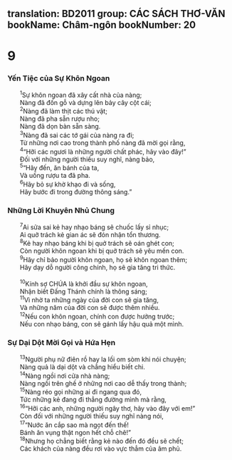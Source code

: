 translation: BD2011
group: CÁC SÁCH THƠ-VĂN
bookName: Châm-ngôn 
bookNumber: 20
-------

<div class="title"><h1>9</h1><h3>Yến Tiệc của Sự Khôn Ngoan</h3></div>
<span class="verse ch_9_1">  <sup>1</sup>Sự khôn ngoan đã xây cất nhà của nàng;<br/>  Nàng đã đốn gỗ và dựng lên bảy cây cột cái;<br/></span>
<span class="verse ch_9_2">  <sup>2</sup>Nàng đã làm thịt các thú vật;<br/>  Nàng đã pha sẵn rượu nho;<br/>  Nàng đã dọn bàn sẵn sàng.<br/></span>
<span class="verse ch_9_3">  <sup>3</sup>Nàng đã sai các tớ gái của nàng ra đi;<br/>  Từ những nơi cao trong thành phố nàng đã mời gọi rằng,<br/></span>
<span class="verse ch_9_4">  <sup>4</sup>“Hỡi các ngươi là những người chất phác, hãy vào đây!”<br/>  Ðối với những người thiếu suy nghĩ, nàng bảo,<br/></span>
<span class="verse ch_9_5">  <sup>5</sup>“Hãy đến, ăn bánh của ta,<br/>  Và uống rượu ta đã pha.<br/></span>
<span class="verse ch_9_6">  <sup>6</sup>Hãy bỏ sự khờ khạo đi và sống,<br/>  Hãy bước đi trong đường thông sáng.”<br/></span>
<div class="title"><h3>Những Lời Khuyên Nhủ Chung</h3></div>
<span class="verse ch_9_7">  <sup>7</sup>Ai sửa sai kẻ hay nhạo báng sẽ chuốc lấy sỉ nhục;<br/>  Ai quở trách kẻ gian ác sẽ đón nhận tổn thương.<br/></span>
<span class="verse ch_9_8">  <sup>8</sup>Kẻ hay nhạo báng khi bị quở trách sẽ oán ghét con;<br/>  Còn người khôn ngoan khi bị quở trách sẽ yêu mến con.<br/></span>
<span class="verse ch_9_9">  <sup>9</sup>Hãy chỉ bảo người khôn ngoan, họ sẽ khôn ngoan thêm;<br/>  Hãy dạy dỗ người công chính, họ sẽ gia tăng tri thức.<br/><br/></span>
<span class="verse ch_9_10">  <sup>10</sup>Kính sợ CHÚA là khởi đầu sự khôn ngoan,<br/>  Nhận biết Ðấng Thánh chính là thông sáng;<br/></span>
<span class="verse ch_9_11">  <sup>11</sup>Vì nhờ ta những ngày của đời con sẽ gia tăng,<br/>  Và những năm của đời con sẽ được thêm nhiều.<br/></span>
<span class="verse ch_9_12">  <sup>12</sup>Nếu con khôn ngoan, chính con được hưởng trước;<br/>  Nếu con nhạo báng, con sẽ gánh lấy hậu quả một mình.<br/></span>
<div class="title"><h3>Sự Dại Dột Mời Gọi và Hứa Hẹn</h3></div>
<span class="verse ch_9_13">  <sup>13</sup>Người phụ nữ điên rồ hay la lối om sòm khi nói chuyện;<br/>  Nàng quả là dại dột và chẳng hiểu biết chi.<br/></span>
<span class="verse ch_9_14">  <sup>14</sup>Nàng ngồi nơi cửa nhà nàng;<br/>  Nàng ngồi trên ghế ở những nơi cao dễ thấy trong thành;<br/></span>
<span class="verse ch_9_15">  <sup>15</sup>Nàng réo gọi những ai đi ngang qua đó,<br/>  Tức những kẻ đang đi thẳng đường mình mà rằng,<br/></span>
<span class="verse ch_9_16">  <sup>16</sup>“Hỡi các anh, những người ngây thơ, hãy vào đây với em!”<br/>  Còn đối với những người thiếu suy nghĩ nàng nói,<br/></span>
<span class="verse ch_9_17">  <sup>17</sup>“Nước ăn cắp sao mà ngọt đến thế!<br/>  Bánh ăn vụng thật ngon hết chỗ chê!”<br/></span>
<span class="verse ch_9_18">  <sup>18</sup>Nhưng họ chẳng biết rằng kẻ nào đến đó đều sẽ chết;<br/>  Các khách của nàng đều rơi vào vực thẳm của âm phủ.<br/></span>
